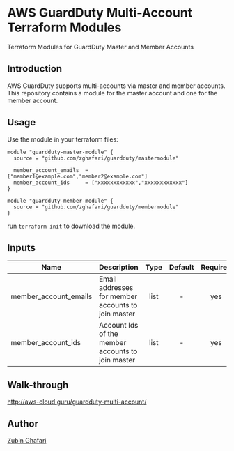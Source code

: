 # AWS GuardDuty Multi-Account Terraform Modules #

Terraform Modules for GuardDuty Master and Member Accounts

## Introduction

AWS GuardDuty supports multi-accounts via master and member accounts. This repository contains a module for the master account and one for the member account.

## Usage

Use the module in your terraform files:

    module "guardduty-master-module" {
      source = "github.com/zghafari/guardduty/mastermodule"

      member_account_emails  = ["member1@example.com","member2@example.com"]
      member_account_ids     = ["xxxxxxxxxxxx","xxxxxxxxxxxx"]
    }
    
    module "guardduty-member-module" {
      source = "github.com/zghafari/guardduty/membermodule"
    }

run `terraform init` to download the module.

<!-- BEGINNING OF PRE-COMMIT-TERRAFORM DOCS HOOK -->

## Inputs

| Name | Description | Type | Default | Required |
|------|-------------|:----:|:-----:|:-----:|
| member_account_emails | Email addresses for member accounts to join master| list | - | yes |
| member_account_ids | Account Ids of the member accounts to join master | list | - | yes |



<!-- END OF PRE-COMMIT-TERRAFORM DOCS HOOK -->
## Walk-through
http://aws-cloud.guru/guardduty-multi-account/

## Author

  [Zubin Ghafari](https://www.linkedin.com/in/zghafari/)
